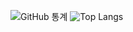 ![GitHub 통계](https://github-readme-stats.vercel.app/api?username=yjcms&show_icons=true)
![Top Langs](https://github-readme-stats.vercel.app/api/top-langs/?username=yourusername&layout=compact)
<!--
**YJCMS/YJCMS** is a ✨ _special_ ✨ repository because its `README.md` (this file) appears on your GitHub profile.

Here are some ideas to get you started:

- 🔭 I’m currently working on ...
- 🌱 I’m currently learning ...
- 👯 I’m looking to collaborate on ...
- 🤔 I’m looking for help with ...
- 💬 Ask me about ...
- 📫 How to reach me: ...
- 😄 Pronouns: ...
- ⚡ Fun fact: ...
-->
